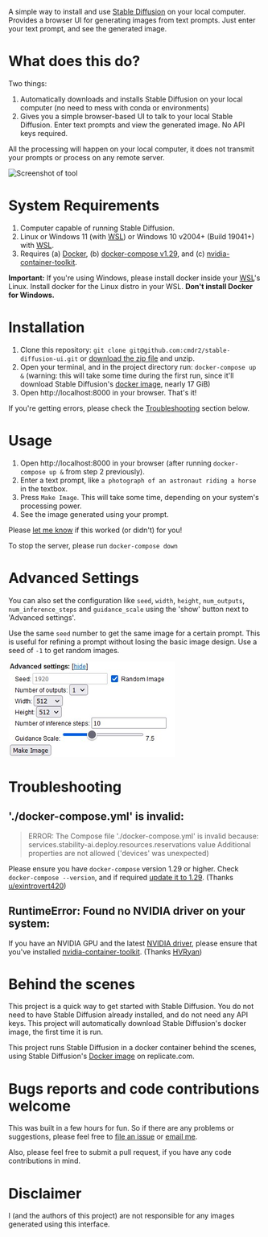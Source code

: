 A simple way to install and use [Stable Diffusion](https://replicate.com/stability-ai/stable-diffusion) on your local computer. Provides a browser UI for generating images from text prompts. Just enter your text prompt, and see the generated image.

# What does this do?
Two things:
1. Automatically downloads and installs Stable Diffusion on your local computer (no need to mess with conda or environments)
2. Gives you a simple browser-based UI to talk to your local Stable Diffusion. Enter text prompts and view the generated image. No API keys required.

All the processing will happen on your local computer, it does not transmit your prompts or process on any remote server.

<img src="https://github.com/cmdr2/stable-diffusion-ui/raw/main/media/shot-v2.jpg" height="500" alt="Screenshot of tool">

# System Requirements
1. Computer capable of running Stable Diffusion.
2. Linux or Windows 11 (with [WSL](https://docs.microsoft.com/en-us/windows/wsl/install)) or Windows 10 v2004+ (Build 19041+) with [WSL](https://docs.microsoft.com/en-us/windows/wsl/install).
3. Requires (a) [Docker](https://docs.docker.com/engine/install/), (b) [docker-compose v1.29](https://docs.docker.com/compose/install/), and (c) [nvidia-container-toolkit](https://stackoverflow.com/a/58432877).

**Important:** If you're using Windows, please install docker inside your [WSL](https://docs.microsoft.com/en-us/windows/wsl/install)'s Linux. Install docker for the Linux distro in your WSL. **Don't install Docker for Windows.**

# Installation
1. Clone this repository: `git clone git@github.com:cmdr2/stable-diffusion-ui.git` or [download the zip file](https://github.com/cmdr2/stable-diffusion-ui/archive/refs/heads/main.zip) and unzip.
2. Open your terminal, and in the project directory run: `docker-compose up &` (warning: this will take some time during the first run, since it'll download Stable Diffusion's [docker image](https://replicate.com/stability-ai/stable-diffusion), nearly 17 GiB)
3. Open http://localhost:8000 in your browser. That's it!

If you're getting errors, please check the [Troubleshooting](#troubleshooting) section below.

# Usage
1. Open http://localhost:8000 in your browser (after running `docker-compose up &` from step 2 previously).
2. Enter a text prompt, like `a photograph of an astronaut riding a horse` in the textbox.
3. Press `Make Image`. This will take some time, depending on your system's processing power.
4. See the image generated using your prompt.

Please [let me know](mailto:sd@cmdr2.org) if this worked (or didn't) for you!

To stop the server, please run `docker-compose down`

# Advanced Settings
You can also set the configuration like `seed`, `width`, `height`, `num_outputs`, `num_inference_steps` and `guidance_scale` using the 'show' button next to 'Advanced settings'.

Use the same `seed` number to get the same image for a certain prompt. This is useful for refining a prompt without losing the basic image design. Use a seed of `-1` to get random images.

![Screenshot of advanced settings](media/config-v2.jpg?raw=true)

# Troubleshooting
## './docker-compose.yml' is invalid:
> ERROR: The Compose file './docker-compose.yml' is invalid because:
> services.stability-ai.deploy.resources.reservations value Additional properties are not allowed ('devices' was unexpected)

Please ensure you have `docker-compose` version 1.29 or higher. Check `docker-compose --version`, and if required [update it to 1.29](https://docs.docker.com/compose/install/). (Thanks [u/exintrovert420](https://www.reddit.com/user/exintrovert420/))

## RuntimeError: Found no NVIDIA driver on your system:
If you have an NVIDIA GPU and the latest [NVIDIA driver](http://www.nvidia.com/Download/index.aspx), please ensure that you've installed [nvidia-container-toolkit](https://stackoverflow.com/a/58432877). (Thanks [HVRyan](https://github.com/HVRyan))

# Behind the scenes
This project is a quick way to get started with Stable Diffusion. You do not need to have Stable Diffusion already installed, and do not need any API keys. This project will automatically download Stable Diffusion's docker image, the first time it is run.

This project runs Stable Diffusion in a docker container behind the scenes, using Stable Diffusion's [Docker image](https://replicate.com/stability-ai/stable-diffusion) on replicate.com.

# Bugs reports and code contributions welcome
This was built in a few hours for fun. So if there are any problems or suggestions, please feel free to [file an issue](https://github.com/cmdr2/stable-diffusion-ui/issues) or [email me](mailto:sd@cmdr2.org).

Also, please feel free to submit a pull request, if you have any code contributions in mind.

# Disclaimer
I (and the authors of this project) are not responsible for any images generated using this interface.
